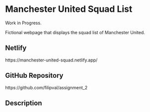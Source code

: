 <h1>Manchester United Squad List</h1>
<p>Work in Progress.</p>
<p>Fictional webpage that displays the squad list of Manchester United.</p>
<h2>Netlify</h2>
https://manchester-united-squad.netlify.app/
<h2>GitHub Repository</h2>
https://github.com/filipval/assignment_2
<h2>Description</h2>
<p></p>
